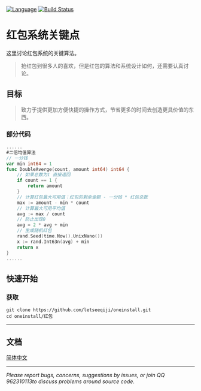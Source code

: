 [![Language](https://img.shields.io/badge/Language-Golang-blue.svg)](https://github.com/letseeqiji/git-helper)
[![Build Status](https://travis-ci.org/bilibili/kratos.svg?branch=master)](https://github.com/letseeqiji/git-helper)

# 红包系统关键点

这里讨论红包系统的关键算法。  

> 抢红包到很多人的喜欢，但是红包的算法和系统设计如何，还需要认真讨论。

## 目标

> 致力于提供更加方便快捷的操作方式，节省更多的时间去创造更具价值的东西。

### **部分代码**

```go
......
#二倍均值算法
// 一分钱
var min int64 = 1
func DoubleAverge(count, amount int64) int64 {
    // 如果总数为1 直接返回
    if count == 1 {
        return amount
    }
    // 计算红包最大可用值：红包的剩余金额 - 一分钱 * 红包总数
    max := amount - min * count
    // 计算最大可用平均值
    avg := max / count
    // 防止出现0
    avg = 2 * avg + min
    // 生成随机红包
    rand.Seed(time.Now().UnixNano())
    x := rand.Int63n(avg) + min
    return x
}
......
```

## 快速开始

### 获取

```shell
git clone https://github.com/letseeqiji/oneinstall.git
cd oneinstall/红包
```

------

## 文档

[简体中文](https://github.com/letseeqiji/oneinstall/blob/master/golang/README.md)

------

*Please report bugs, concerns, suggestions by issues, or join QQ 962310113to discuss problems around source code.*
